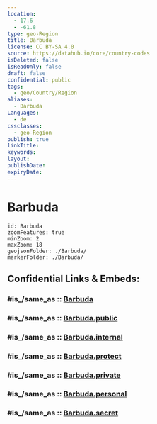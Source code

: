 ```yaml
---
location:
  - 17.6
  - -61.8
type: geo-Region
title: Barbuda
license: CC BY-SA 4.0
source: https://datahub.io/core/country-codes
isDeleted: false
isReadOnly: false
draft: false
confidential: public
tags:
  - geo/Country/Region
aliases:
  - Barbuda
Languages:
  - de
cssclasses:
  - geo-Region
publish: true
linkTitle:
keywords:
layout:
publishDate:
expiryDate:
---
```


# Barbuda

```leaflet
id: Barbuda
zoomFeatures: true 
minZoom: 2 
maxZoom: 18
geojsonFolder: ./Barbuda/
markerFolder: ./Barbuda/
```


## Confidential Links & Embeds: 

### #is_/same_as :: [Barbuda](/_Standards/Earth/Continent/America~Caribbean/Antigua_and_Barbuda/Counties/Barbuda.md) 

### #is_/same_as :: [Barbuda.public](/_public/Earth/Continent/America~Caribbean/Antigua_and_Barbuda/Counties/Barbuda.public.md) 

### #is_/same_as :: [Barbuda.internal](/_internal/Earth/Continent/America~Caribbean/Antigua_and_Barbuda/Counties/Barbuda.internal.md) 

### #is_/same_as :: [Barbuda.protect](/_protect/Earth/Continent/America~Caribbean/Antigua_and_Barbuda/Counties/Barbuda.protect.md) 

### #is_/same_as :: [Barbuda.private](/_private/Earth/Continent/America~Caribbean/Antigua_and_Barbuda/Counties/Barbuda.private.md) 

### #is_/same_as :: [Barbuda.personal](/_personal/Earth/Continent/America~Caribbean/Antigua_and_Barbuda/Counties/Barbuda.personal.md) 

### #is_/same_as :: [Barbuda.secret](/_secret/Earth/Continent/America~Caribbean/Antigua_and_Barbuda/Counties/Barbuda.secret.md)

